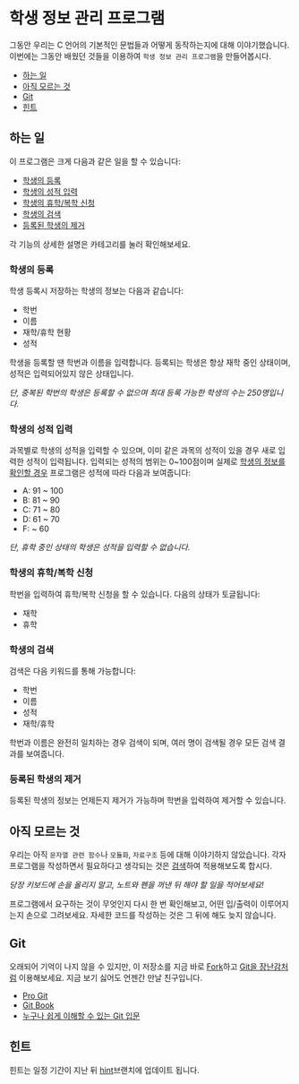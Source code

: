 # 학생 정보 관리 프로그램

그동안 우리는 C 언어의 기본적인 문법들과 어떻게 동작하는지에 대해 이야기했습니다.
이번에는 그동안 배웠던 것들을 이용하여 `학생 정보 관리 프로그램`을 만들어봅시다.

* [하는 일](#하는-일)
* [아직 모르는 것](#아직-모르는-것)
* [Git](#git)
* [힌트](#힌트)

## 하는 일

이 프로그램은 크게 다음과 같은 일을 할 수 있습니다:

* [학생의 등록](#학생의-등록)
* [학생의 성적 입력](#학생의-성적-입력)
* [학생의 휴학/복학 신청](#학생의-휴학복학-신청)
* [학생의 검색](#학생의-검색)
* [등록된 학생의 제거](#등록된-학생의-제거)

각 기능의 상세한 설명은 카테고리를 눌러 확인해보세요.

### 학생의 등록

학생 등록시 저장하는 학생의 정보는 다음과 같습니다:

* 학번
* 이름
* 재학/휴학 현황
* 성적

학생을 등록할 땐 학번과 이름을 입력합니다.
등록되는 학생은 항상 재학 중인 상태이며, 성적은 입력되어있지 않은 상태입니다.

*단, 중복된 학번의 학생은 등록할 수 없으며 최대 등록 가능한 학생의 수는 250명입니다.*

### 학생의 성적 입력

과목별로 학생의 성적을 입력할 수 있으며, 이미 같은 과목의 성적이 있을 경우 새로 입력한 성적이 입력됩니다.
입력되는 성적의 범위는 0~100점이며 실제로 [학생의 정보를 확인할 경우](#학생의-검색) 프로그램은 성적에 따라 다음과 보여줍니다:

* A: 91 ~ 100
* B: 81 ~  90
* C: 71 ~  80
* D: 61 ~  70
* F:    ~  60

*단, 휴학 중인 상태의 학생은 성적을 입력할 수 없습니다.*

### 학생의 휴학/복학 신청

학번을 입력하여 휴학/복학 신청을 할 수 있습니다.
다음의 상태가 토글됩니다:

* 재학
* 휴학

### 학생의 검색

검색은 다음 키워드를 통해 가능합니다:

* 학번
* 이름
* 성적
* 재학/휴학

학번과 이름은 완전히 일치하는 경우 검색이 되며, 여러 명이 검색될 경우 모든 검색 결과를 보여줍니다.

### 등록된 학생의 제거

등록된 학생의 정보는 언제든지 제거가 가능하며 학번을 입력하여 제거할 수 있습니다.

## 아직 모르는 것

우리는 아직 `문자열 관련 함수`나 `모듈화`, `자료구조` 등에 대해 이야기하지 않았습니다. 각자 프로그램을 작성하면서 필요하다고 생각되는 것은 [검색](http://google.com)하여 적용해보도록 합시다.

*당장 키보드에 손을 올리지 말고, 노트와 펜을 꺼낸 뒤 해야 할 일을 적어보세요!*

프로그램에서 요구하는 것이 무엇인지 다시 한 번 확인해보고, 어떤 입/출력이 이루어지는지 손으로 그려보세요. 자세한 코드를 작성하는 것은 그 뒤에 해도 늦지 않습니다.

## Git

오래되어 기억이 나지 않을 수 있지만, 이 저장소를 지금 바로 [Fork](https://github.com/2015-c-study/mission-student-management-system#fork-destination-box)하고 [Git을 장난감처럼]() 이용해보세요. 지금 보기 싫어도 언젠간 만날 친구입니다.

* [Pro Git](https://github.com/progit/progit/tree/master/ko)
* [Git Book](http://git-scm.com/book/ko/v1)
* [누구나 쉽게 이해할 수 있는 Git 입문](http://backlogtool.com/git-guide/kr/)

## 힌트

힌트는 일정 기간이 지난 뒤 [hint](https://github.com/2015-c-study/mission-student-management-system/tree/hint)브랜치에 업데이트 됩니다.

